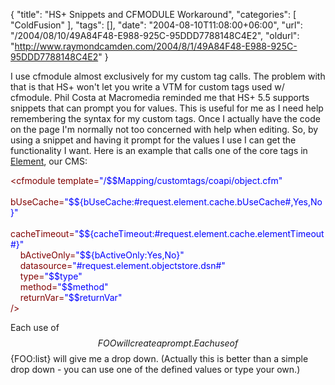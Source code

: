 {
	"title": "HS+ Snippets and CFMODULE Workaround",
	"categories": [
		"ColdFusion"
	],
	"tags": [],
	"date": "2004-08-10T11:08:00+06:00",
	"url": "/2004/08/10/49A84F48-E988-925C-95DDD7788148C4E2",
	"oldurl": "http://www.raymondcamden.com/2004/8/1/49A84F48-E988-925C-95DDD7788148C4E2"
}

I use cfmodule almost exclusively for my custom tag calls. The problem with that is that HS+ won't let you write a VTM for custom tags used w/ cfmodule. Phil Costa at Macromedia reminded me that HS+ 5.5 supports snippets that can prompt you for values. This is useful for me as I need help remembering the syntax for my custom tags. Once I actually have the code on the page I'm normally not too concerned with help when editing. So, by using a snippet and having it prompt for the values I use I can get the functionality I want. Here is an example that calls one of the core tags in <a href="http://www.mindseyeelement.com">Element</a>, our CMS:

<div class="code"><FONT COLOR=MAROON>&lt;cfmodule template=<FONT COLOR=BLUE>"/$$Mapping/customtags/coapi/object.cfm"</FONT> <br>
&nbsp;&nbsp;&nbsp; bUseCache=<FONT COLOR=BLUE>"$${bUseCache:#request.element.cache.bUseCache#,Yes,No}"</FONT><br>
&nbsp;&nbsp;&nbsp; cacheTimeout=<FONT COLOR=BLUE>"$${cacheTimeout:#request.element.cache.elementTimeout#}"</FONT> <br>
&nbsp;&nbsp;&nbsp; bActiveOnly=<FONT COLOR=BLUE>"$${bActiveOnly:Yes,No}"</FONT><br>
&nbsp;&nbsp;&nbsp; datasource=<FONT COLOR=BLUE>"#request.element.objectstore.dsn#"</FONT><br>
&nbsp;&nbsp;&nbsp; type=<FONT COLOR=BLUE>"$$type"</FONT><br>
&nbsp;&nbsp;&nbsp; method=<FONT COLOR=BLUE>"$$method"</FONT><br>
&nbsp;&nbsp;&nbsp; returnVar=<FONT COLOR=BLUE>"$$returnVar"</FONT><br>
/&gt;</FONT></div>

Each use of $$FOO will create a prompt. Each use of $${FOO:list} will give me a drop down. (Actually this is better than a simple drop down - you can use one of the defined values or type your own.)